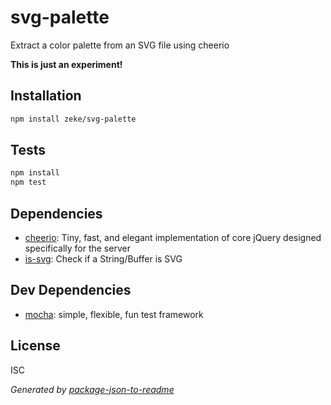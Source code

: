 # svg-palette

Extract a color palette from an SVG file using cheerio

**This is just an experiment!**

## Installation

```sh
npm install zeke/svg-palette
```

## Tests

```sh
npm install
npm test
```

## Dependencies

- [cheerio](https://github.com/cheeriojs/cheerio): Tiny, fast, and elegant implementation of core jQuery designed specifically for the server
- [is-svg](https://github.com/sindresorhus/is-svg): Check if a String/Buffer is SVG

## Dev Dependencies

- [mocha](https://github.com/mochajs/mocha): simple, flexible, fun test framework


## License

ISC

_Generated by [package-json-to-readme](https://github.com/zeke/package-json-to-readme)_
